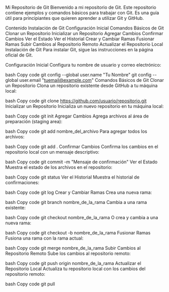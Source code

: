 Mi Repositorio de Git
Bienvenido a mi repositorio de Git. Este repositorio contiene ejemplos y comandos básicos para trabajar con Git. Es una guía útil para principiantes que quieren aprender a utilizar Git y GitHub.

Contenido
Instalación de Git
Configuración Inicial
Comandos Básicos de Git
Clonar un Repositorio
Inicializar un Repositorio
Agregar Cambios
Confirmar Cambios
Ver el Estado
Ver el Historial
Crear y Cambiar Ramas
Fusionar Ramas
Subir Cambios al Repositorio Remoto
Actualizar el Repositorio Local
Instalación de Git
Para instalar Git, sigue las instrucciones en la página oficial de Git.

Configuración Inicial
Configura tu nombre de usuario y correo electrónico:

bash
Copy code
git config --global user.name "Tu Nombre"
git config --global user.email "tuemail@example.com"
Comandos Básicos de Git
Clonar un Repositorio
Clona un repositorio existente desde GitHub a tu máquina local:

bash
Copy code
git clone https://github.com/usuario/repositorio.git
Inicializar un Repositorio
Inicializa un nuevo repositorio en tu máquina local:

bash
Copy code
git init
Agregar Cambios
Agrega archivos al área de preparación (staging area):

bash
Copy code
git add nombre_del_archivo
Para agregar todos los archivos:

bash
Copy code
git add .
Confirmar Cambios
Confirma los cambios en el repositorio local con un mensaje descriptivo:

bash
Copy code
git commit -m "Mensaje de confirmación"
Ver el Estado
Muestra el estado de los archivos en el repositorio:

bash
Copy code
git status
Ver el Historial
Muestra el historial de confirmaciones:

bash
Copy code
git log
Crear y Cambiar Ramas
Crea una nueva rama:

bash
Copy code
git branch nombre_de_la_rama
Cambia a una rama existente:

bash
Copy code
git checkout nombre_de_la_rama
O crea y cambia a una nueva rama:

bash
Copy code
git checkout -b nombre_de_la_rama
Fusionar Ramas
Fusiona una rama con la rama actual:

bash
Copy code
git merge nombre_de_la_rama
Subir Cambios al Repositorio Remoto
Sube los cambios al repositorio remoto:

bash
Copy code
git push origin nombre_de_la_rama
Actualizar el Repositorio Local
Actualiza tu repositorio local con los cambios del repositorio remoto:

bash
Copy code
git pull
